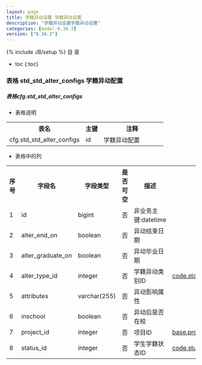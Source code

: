 ```yaml
---
layout: page
title: 学籍异动设置 学籍异动设置
description: "学籍异动设置学籍异动设置"
categories: [model-0.34.3]
version: ["0.34.3"]
---
```

{% include JB/setup %}
 目  录

* toc
{:toc}



### 表格 std_std_alter_configs 学籍异动配置
<div class="card card-info">
  <div class="card-header"><h5 id="table_cfg.std_std_alter_configs">表格cfg.std_std_alter_configs</h5></div>
  <div class="card-body">
<ul>
  <li>表格说明</li>
</ul>

<table class="table table-bordered table-striped table-condensed ">
<tr><th class="info_header">表名</th><th class="info_header">主键</th><th class="info_header" style="width:40%">注释</th>  </tr>
<tr><td>cfg.std_std_alter_configs</td><td>id</td><td>学籍异动配置</td>  </tr>
</table>
<ul>
  <li>表格中的列</li>
</ul>
<table class="table table-bordered table-striped table-condensed">
<tr><th class="info_header text-center">序号</th><th class="info_header">字段名</th><th class="info_header">字段类型</th><th class="info_header text-center">是否可空</th><th class="info_header">描述</th><th class="info_header">引用表</th>  </tr>
<tr><td class="text-center">1</td><td>id</td><td>bigint</td><td class="text-center">否</td><td>非业务主键:datetime</td><td></td>  </tr>
<tr><td class="text-center">2</td><td>alter_end_on</td><td>boolean</td><td class="text-center">否</td><td>异动结束日期</td><td></td>  </tr>
<tr><td class="text-center">3</td><td>alter_graduate_on</td><td>boolean</td><td class="text-center">否</td><td>异动毕业日期</td><td></td>  </tr>
<tr><td class="text-center">4</td><td>alter_type_id</td><td>integer</td><td class="text-center">否</td><td>学籍异动类别ID</td><td>            <a href="/model/code/std/all.html#表格-std_alter_types-学籍异动类别">code.std_alter_types</a>
</td>  </tr>
<tr><td class="text-center">5</td><td>attributes</td><td>varchar(255)</td><td class="text-center">否</td><td>异动影响属性</td><td></td>  </tr>
<tr><td class="text-center">6</td><td>inschool</td><td>boolean</td><td class="text-center">否</td><td>异动后是否在校</td><td></td>  </tr>
<tr><td class="text-center">7</td><td>project_id</td><td>integer</td><td class="text-center">否</td><td>项目ID</td><td>            <a href="/model/base/common/misc.html#表格-projects-项目">base.projects</a>
</td>  </tr>
<tr><td class="text-center">8</td><td>status_id</td><td>integer</td><td class="text-center">否</td><td>学生学籍状态ID</td><td>            <a href="/model/code/std/all.html#表格-student_statuses-学生学籍状态">code.student_statuses</a>
</td>  </tr>
</table>


  </div>
</div>
